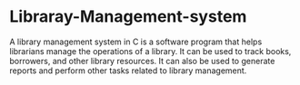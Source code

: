 # Libraray-Management-system
A library management system in C is a software program that helps librarians manage the operations of a library. It can be used to track books, borrowers, and other library resources. It can also be used to generate reports and perform other tasks related to library management.
